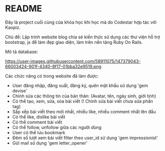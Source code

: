 # README
Đây là project cuối cùng của khóa học khi học mà do Codestar hợp tác với Kaopiz.

Chủ đề: Lập trình website blog chia sẻ kiến thức sử dụng các thư viện hỗ trợ bootstrap, js để làm đẹp giao diện, làm trên nền tảng Ruby On Rails.

Mô tả database:

https://user-images.githubusercontent.com/58911075/147379043-66003424-901f-4340-8f17-01bba32e9519.png

Các chức năng có trong website đã làm được:
- User đăng nhập, đăng xuất, đăng ký, quên mật khẩu sử dụng 'gem devise'
- Chỉnh sửa các thông tin của bản thân: (Avatar, tên, ngày sinh, giới tính)
- Có thể tạo, xem, sửa, xóa bài viết (! Chỉnh sửa bài viết chưa sửa phần tag)
- Sắp xếp bài viết theo mới nhất, nhiều like, nhiều comment nhất lên đầu
- Có thể like, dislike bài viết
- Có thể comment bài viết
- Có thể follow, unfollow giữa các người dùng
- User có thể lưu bookmark
- Đêm số lượt xem bài viết filter theo user_id sử dụng 'gem impressionist'
- Gửi mail sử dụng 'gem letter_opener'

